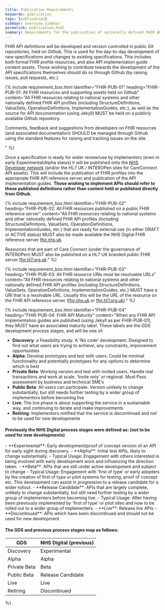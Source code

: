```yaml
---
title: Publication Requirements
keywords: publication
tags: [publication]
sidebar: overview_sidebar
permalink: publication.html
summary: Requirements for the publication of nationally defined FHIR API definitions
---
```


FHIR API definitions will be developed and version controlled in public Git repositories, held on Github. This is used for the day-to-day development of new specifications and changes to existing specifications. This includes both formal FHIR profile resources, and also API implementation guide content assets. Those wishing to contribute towards the development of the API specifications themselves should do so through Github (by raising issues, pull requests, etc.)

{% include requirement_box.html
	identifier="FHIR-PUB-01"
	heading="FHIR-PUB-01: All FHIR resources and supporting assets held on Github"
	content="All FHIR resources relating to national systems and other nationally defined FHIR API profiles (including StructureDefinitions, ValueSets, OperationDefinitions, ImplementationGuides, etc.), as well as the source for API documentation (using Jekyll) MUST be held on a publicly available Github repository.
<p>Comments, feedback and suggestions from developers on FHIR resources (and associated documentation) SHOULD be managed through Github using the standard features for raising and tracking issues on the site.</p>"
%}

Once a specification is ready for wider review/use by implementors (even in early Experimental/Alpha status) it will be published onto the [NHS Developer network](https://developer.nhs.uk/apis) (and/or the HL7 UK / INTEROPen sites for CareConnect API assets). This will include the publication of FHIR profiles into the appropriate FHIR API reference server and publication of the API implementation guides. **Those wishing to implement APIs should refer to these published definitions rather than content held or published directly from Github.**

{% include requirement_box.html
	identifier="FHIR-PUB-02"
	heading="FHIR-PUB-02: All FHIR resources published on a public FHIR reference server"
	content="All FHIR resources relating to national systems and other nationally defined FHIR API profiles (including StructureDefinitions, ValueSets, OperationDefinitions, ImplementationGuides, etc.) that are ready for external use (in either DRAFT or ACTIVE status) MUST also be made available the NHS Digital FHIR reference server [fhir.nhs.uk](https://fhir.nhs.uk).

Resources that are part of Care Connect (under the governance of INTEROPen) MUST also be published on a HL7 UK branded public FHIR server [fhir.hl7.org.uk](https://fhir.hl7.org.uk)."
%}

{% include requirement_box.html
	identifier="FHIR-PUB-03"
	heading="FHIR-PUB-03: All FHIR resource URIs must be resolvable URLs"
	content="All FHIR resources relating to national systems and other nationally defined FHIR API profiles (including StructureDefinitions, ValueSets, OperationDefinitions, ImplementationGuides, etc.) MUST have a URI that is a resolvable URL. Usually this will be the URL of the resource on the FHIR API reference server ([fhir.nhs.uk](https://fhir.nhs.uk) or [fhir.hl7.org.uk](https://fhir.hl7.org.uk))."
%}

{% include requirement_box.html
	identifier="FHIR-PUB-04"
	heading="FHIR-PUB-04: FHIR API Maturity"
	content="When any FHIR API implementation guides are published (using Jekyll as per FHIR-PUB-01), they MUST have an associated maturity label. These labels are the GDS development process stages, and will be one of:

- **Discovery**: a Feasibility study. A 'No code' development. Designed to find out what users are trying to achieve, any constraints, improvement opportunities
- **Alpha**: Develop prototypes and test with users. Could be minimal functionality and potentially prototypes for any options to determine which is best
- **Private Beta**: Working version and test with invited users. Handle real transactions and work at scale. ‘Invite only’ or regional. Must Pass assessment by business and technical SME’s
- **Public Beta**: All users can participate. Version unlikely to change substantially, but still needs further testing by a wider group of implementors before becoming live
- **Live**: The live phase is about supporting the service in a sustainable way, and continuing to iterate and make improvements
- **Retiring**: Implementors notified that the service is discontinued and not to be used for new developments

<h4> Previously the NHS Digital process stages were defined as: (not to be used for new developments)</h4>
 - **Experimental**: Early development/proof of concept version of an API for early sight during discovery.
 - **Alpha**: Initial test APIs, likely to change substantially.
	- Typical Usage: Engagement with others interested in being involved with early development work and influencing the direction taken.
 - **Beta**: APIs that are still under active development and subject to change
	- Typical Usage: Engagement with 'first of type' or early adopters by the creation of first of type or pilot systems for testing, proof of concept etc. This development can assist in progression to a release candidate for a wider rollout.
 - **Release Candidate**: APIs that are largely complete, unlikely to change substantially, but still need further testing by a wider group of implementers before becoming live.
	- Typical Usage: After having been previously implemented by 'first of type' or pilot sites and now to be rolled out to a wider group of implementers.
 - **Live**: Release live APIs
 - **Discontinued**: APIs which have been discontinued and should not be used for new development
 
 <h4> The GDS and previous process stages map as follows: </h4>
 
 |GDS          |NHS Digital (previous)|
 |-------------|----------------------|
 |Discovery    |Experimental          |
 |Alpha        |Alpha                 |
 |Private Beta |Beta                  |
 |Public Beta  |Release Candidate     |
 |Live         |Live                  |
 |Retiring     |Discontinued          | "
%}


